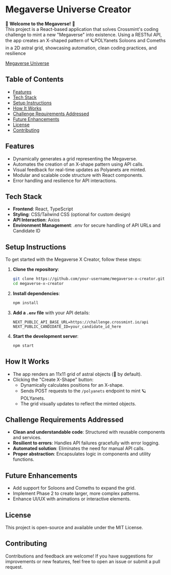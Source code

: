 # Megaverse Universe Creator

🌌 **Welcome to the Megaverse!** 🌌  
This project is a React-based application that solves Crossmint's coding challenge to mint a new "Megaverse" into existence. Using a RESTful API, the app creates an X-shaped pattern of 🪐POLYanets Soloons and Comeths in a 2D astral grid, showcasing automation, clean coding practices, and resilience

[Megaverse Universe](https://megaverse-universe.vercel.app/)

## Table of Contents
- [Features](#features)
- [Tech Stack](#tech-stack)
- [Setup Instructions](#setup-instructions)
- [How It Works](#how-it-works)
- [Challenge Requirements Addressed](#challenge-requirements-addressed)
- [Future Enhancements](#future-enhancements)
- [License](#license)
- [Contributing](#contributing)

## Features
- Dynamically generates a grid representing the Megaverse.
- Automates the creation of an X-shape pattern using API calls.
- Visual feedback for real-time updates as Polyanets are minted.
- Modular and scalable code structure with React components.
- Error handling and resilience for API interactions.

## Tech Stack
- **Frontend**: React, TypeScript
- **Styling**: CSS/Tailwind CSS (optional for custom design)
- **API Interaction**: Axios
- **Environment Management**: .env for secure handling of API URLs and Candidate ID

## Setup Instructions
To get started with the Megaverse X Creator, follow these steps:

1. **Clone the repository**:
   ```bash
   git clone https://github.com/your-username/megaverse-x-creator.git
   cd megaverse-x-creator
   ```

2. **Install dependencies**:
   ```bash
   npm install
   ```

3. **Add a `.env` file** with your API details:
   ```plaintext
   NEXT_PUBLIC_API_BASE_URL=https://challenge.crossmint.io/api
   NEXT_PUBLIC_CANDIDATE_ID=your_candidate_id_here
   ```

4. **Start the development server**:
   ```bash
   npm start
   ```

## How It Works
- The app renders an 11x11 grid of astral objects (🌌 by default).
- Clicking the "Create X-Shape" button:
  - Dynamically calculates positions for an X-shape.
  - Sends POST requests to the `/polyanets` endpoint to mint 🪐POLYanets.
  - The grid visually updates to reflect the minted objects.

## Challenge Requirements Addressed
- **Clean and understandable code**: Structured with reusable components and services.
- **Resilient to errors**: Handles API failures gracefully with error logging.
- **Automated solution**: Eliminates the need for manual API calls.
- **Proper abstraction**: Encapsulates logic in components and utility functions.

## Future Enhancements
- Add support for Soloons and Comeths to expand the grid.
- Implement Phase 2 to create larger, more complex patterns.
- Enhance UI/UX with animations or interactive elements.

## License
This project is open-source and available under the MIT License.

## Contributing
Contributions and feedback are welcome! If you have suggestions for improvements or new features, feel free to open an issue or submit a pull request.
